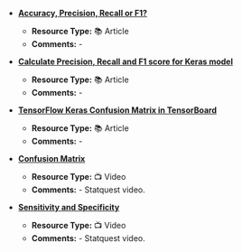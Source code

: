 - [**Accuracy, Precision, Recall or F1?**](https://towardsdatascience.com/accuracy-precision-recall-or-f1-331fb37c5cb9)
    - **Resource Type:** 📚 Article
    - **Comments:** -

- [**Calculate Precision, Recall and F1 score for Keras model**](https://androidkt.com/precision-recall-and-f1/#:~:text=Compute%20Precision%2C%20Recall%2C%20F1%20score%20for%20each%20epoch.&text=Keras%20allows%20us%20to%20access,to%20compute%20the%20desired%20quantities.&text=Above%20code%20compute%20Precision%2C%20Recall,using%20the%20whole%20validation%20data.)
    - **Resource Type:** 📚 Article
    - **Comments:** -

- [**TensorFlow Keras Confusion Matrix in TensorBoard**](https://androidkt.com/keras-confusion-matrix-in-tensorboard/)
    - **Resource Type:** 📚 Article
    - **Comments:** -

- [**Confusion Matrix**](https://www.youtube.com/watch?v=Kdsp6soqA7o&list=PLblh5JKOoLUICTaGLRoHQDuF_7q2GfuJF&index=3)
    - **Resource Type:** 📺 Video
    - **Comments:** - Statquest video.

- [**Sensitivity and Specificity**](https://www.youtube.com/watch?v=vP06aMoz4v8&list=PLblh5JKOoLUICTaGLRoHQDuF_7q2GfuJF&index=4)
    - **Resource Type:** 📺 Video
    - **Comments:** - Statquest video.